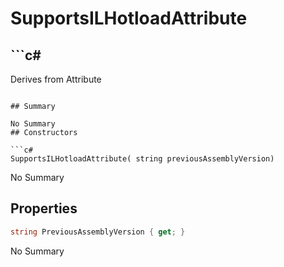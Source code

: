 # SupportsILHotloadAttribute

## ```c#
Derives from Attribute
```

## Summary

No Summary
## Constructors

```c#
SupportsILHotloadAttribute( string previousAssemblyVersion) 
```
No Summary
## Properties

```c#
string PreviousAssemblyVersion { get; } 
```
No Summary
